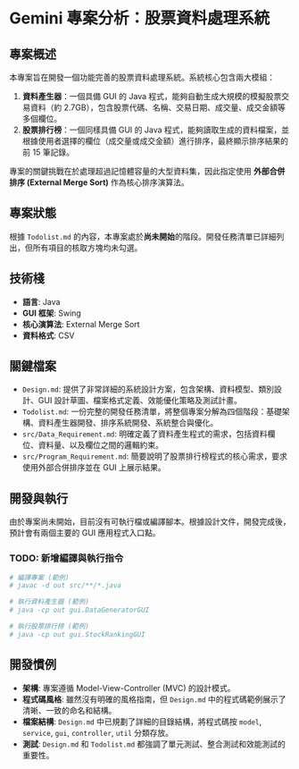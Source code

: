 # Gemini 專案分析：股票資料處理系統

## 專案概述

本專案旨在開發一個功能完善的股票資料處理系統。系統核心包含兩大模組：

1.  **資料產生器**：一個具備 GUI 的 Java 程式，能夠自動生成大規模的模擬股票交易資料（約 2.7GB），包含股票代碼、名稱、交易日期、成交量、成交金額等多個欄位。
2.  **股票排行榜**：一個同樣具備 GUI 的 Java 程式，能夠讀取生成的資料檔案，並根據使用者選擇的欄位（成交量或成交金額）進行排序，最終顯示排序結果的前 15 筆記錄。

專案的關鍵挑戰在於處理超過記憶體容量的大型資料集，因此指定使用 **外部合併排序 (External Merge Sort)** 作為核心排序演算法。

## 專案狀態

根據 `Todolist.md` 的內容，本專案處於**尚未開始**的階段。開發任務清單已詳細列出，但所有項目的核取方塊均未勾選。

## 技術棧

*   **語言**: Java
*   **GUI 框架**: Swing
*   **核心演算法**: External Merge Sort
*   **資料格式**: CSV

## 關鍵檔案

*   `Design.md`: 提供了非常詳細的系統設計方案，包含架構、資料模型、類別設計、GUI 設計草圖、檔案格式定義、效能優化策略及測試計畫。
*   `Todolist.md`: 一份完整的開發任務清單，將整個專案分解為四個階段：基礎架構、資料產生器開發、排序系統開發、系統整合與優化。
*   `src/Data_Requirement.md`: 明確定義了資料產生程式的需求，包括資料欄位、資料量、以及欄位之間的邏輯約束。
*   `src/Program_Requirement.md`: 簡要說明了股票排行榜程式的核心需求，要求使用外部合併排序並在 GUI 上展示結果。

## 開發與執行

由於專案尚未開始，目前沒有可執行檔或編譯腳本。根據設計文件，開發完成後，預計會有兩個主要的 GUI 應用程式入口點。

### TODO: 新增編譯與執行指令

```bash
# 編譯專案 (範例)
# javac -d out src/**/*.java

# 執行資料產生器 (範例)
# java -cp out gui.DataGeneratorGUI

# 執行股票排行榜 (範例)
# java -cp out gui.StockRankingGUI
```

## 開發慣例

*   **架構**: 專案遵循 Model-View-Controller (MVC) 的設計模式。
*   **程式碼風格**: 雖然沒有明確的風格指南，但 `Design.md` 中的程式碼範例展示了清晰、一致的命名和結構。
*   **檔案結構**: `Design.md` 中已規劃了詳細的目錄結構，將程式碼按 `model`, `service`, `gui`, `controller`, `util` 分類存放。
*   **測試**: `Design.md` 和 `Todolist.md` 都強調了單元測試、整合測試和效能測試的重要性。
